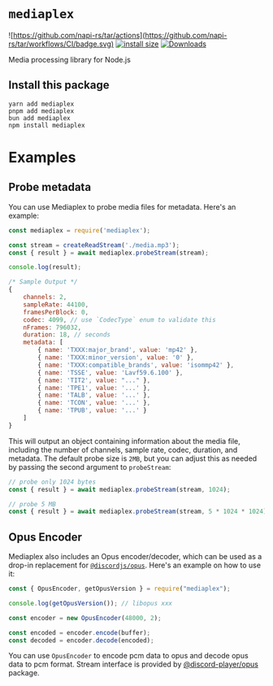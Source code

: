 # `mediaplex`

![https://github.com/napi-rs/tar/actions](https://github.com/napi-rs/tar/workflows/CI/badge.svg)
[![install size](https://packagephobia.com/badge?p=mediaplex)](https://packagephobia.com/result?p=mediaplex)
[![Downloads](https://img.shields.io/npm/dm/mediaplex.svg?sanitize=true)](https://npmcharts.com/compare/mediaplex?minimal=true)

Media processing library for Node.js

## Install this package

```
yarn add mediaplex
pnpm add mediaplex
bun add mediaplex
npm install mediaplex
```

# Examples

## Probe metadata

You can use Mediaplex to probe media files for metadata. Here's an example:

```js
const mediaplex = require('mediaplex');

const stream = createReadStream('./media.mp3');
const { result } = await mediaplex.probeStream(stream);

console.log(result);

/* Sample Output */
{
    channels: 2,
    sampleRate: 44100,
    framesPerBlock: 0,
    codec: 4099, // use `CodecType` enum to validate this
    nFrames: 796032,
    duration: 18, // seconds
    metadata: [
        { name: 'TXXX:major_brand', value: 'mp42' },
        { name: 'TXXX:minor_version', value: '0' },
        { name: 'TXXX:compatible_brands', value: 'isommp42' },
        { name: 'TSSE', value: 'Lavf59.6.100' },
        { name: 'TIT2', value: "..." },
        { name: 'TPE1', value: '...' },
        { name: 'TALB', value: '...' },
        { name: 'TCON', value: '...' },
        { name: 'TPUB', value: '...' }
    ]
}
```

This will output an object containing information about the media file, including the number of channels, sample rate, codec, duration, and metadata.
The default probe size is `2MB`, but you can adjust this as needed by passing the second argument to `probeStream`:

```js
// probe only 1024 bytes
const { result } = await mediaplex.probeStream(stream, 1024);

// probe 5 MB
const { result } = await mediaplex.probeStream(stream, 5 * 1024 * 1024);
```

## Opus Encoder

Mediaplex also includes an Opus encoder/decoder, which can be used as a drop-in replacement for [`@discordjs/opus`](https://github.com/discordjs/opus). Here's an example on how to use it:

```js
const { OpusEncoder, getOpusVersion } = require("mediaplex");

console.log(getOpusVersion()); // libopus xxx

const encoder = new OpusEncoder(48000, 2);

const encoded = encoder.encode(buffer);
const decoded = encoder.decode(encoded);
```

You can use `OpusEncoder` to encode pcm data to opus and decode opus data to pcm format. Stream interface is provided by [@discord-player/opus](https://npm.im/@discord-player/opus) package.
